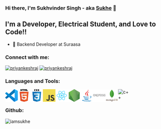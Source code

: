 ### Hi there, I'm Sukhvinder Singh - aka [Sukhe][website] 👋 
## I'm a Developer, Electrical Student, and Love to Code!!

- 🔭 Backend Developer at Suraasa

<h3>Connect with me:</h3>
<p>
<a href="https://www.linkedin.com/in/sukhvinder-singh-4029a8190/" target="blank"><img src="https://img.icons8.com/fluency/48/000000/linkedin.png" alt="priyankeshraj" height="40" width="40" /></a>  
<a href="https://leetcode.com/iamsukhe/" target="blank"><img src="https://img.icons8.com/external-tal-revivo-color-tal-revivo/96/000000/external-level-up-your-coding-skills-and-quickly-land-a-job-logo-color-tal-revivo.png" alt="priyankeshraj" height="40" width="40" /></a>
</p> 

### Languages and Tools:

<img align="left" alt="Visual Studio Code" width="40px" src="https://raw.githubusercontent.com/github/explore/80688e429a7d4ef2fca1e82350fe8e3517d3494d/topics/visual-studio-code/visual-studio-code.png" />
<img align="left" alt="HTML5" width="40px" src="https://raw.githubusercontent.com/github/explore/80688e429a7d4ef2fca1e82350fe8e3517d3494d/topics/html/html.png" />
<img align="left" alt="CSS3" width="40px" src="https://raw.githubusercontent.com/github/explore/80688e429a7d4ef2fca1e82350fe8e3517d3494d/topics/css/css.png" />
<img align="left" alt="JavaScript" width="40px" src="https://raw.githubusercontent.com/github/explore/80688e429a7d4ef2fca1e82350fe8e3517d3494d/topics/javascript/javascript.png" />
<img align="left" alt="React" width="40px" src="https://raw.githubusercontent.com/github/explore/80688e429a7d4ef2fca1e82350fe8e3517d3494d/topics/react/react.png" />
<img align="left" alt="Node.js" width="40px" src="https://raw.githubusercontent.com/github/explore/80688e429a7d4ef2fca1e82350fe8e3517d3494d/topics/nodejs/nodejs.png" />
<img align="left" alt="Java" width="40px" src="https://raw.githubusercontent.com/devicons/devicon/master/icons/java/java-original.svg" />
<img align="left" alt="Express.js" width="40px" src="https://raw.githubusercontent.com/devicons/devicon/master/icons/express/express-original-wordmark.svg" />
<img align="left" alt="mongoDB" width="40px" src="https://raw.githubusercontent.com/devicons/devicon/master/icons/mongodb/mongodb-original-wordmark.svg" />
<img align="left" alt="c++" width="40px" src="https://raw.githubusercontent.com/isocpp/logos/master/cpp_logo.png" />

<br />
<br />

### Github:
 <p><img align="left" src="https://github-readme-stats.vercel.app/api/top-langs?username=sukheAtsuraasa&show_icons=true&theme=dark&locale=en&layout=compact" alt="iamsukhe" /></p>

[website]: https://iamsukhe.com 
[leetcode]: https://leetcode.com/iamsukhe/
[twitter]: https://twitter.com/iamsukhe_ 
[instagram]: https://www.instagram.com/sukhvinder.singh_/
[linkedin]: https://www.linkedin.com/in/sukhvinder-singh-4029a8190/  
